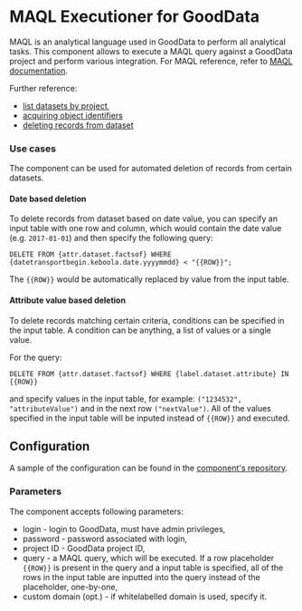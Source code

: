 # MAQL Executioner for GoodData

MAQL is an analytical language used in GoodData to perform all analytical tasks. This component allows to execute a MAQL query against a GoodData project and perform various integration. For MAQL reference, refer to [MAQL documentation](https://help.gooddata.com/doc/en/reporting-and-dashboards/maql-analytical-query-language).

Further reference:
- [list datasets by project](https://help.gooddata.com/display/API/API+Reference#/reference/data-integration/list-datasets-by-project/list-datasets-by-project),
- [acquiring object identifiers](https://help.gooddata.com/doc/en/project-and-user-administration/administering-projects-and-project-objects/acquiring-object-identifiers-for-project-metadata)
- [deleting records from dataset](https://help.gooddata.com/doc/en/building-on-gooddata-platform/data-preparation-and-distribution/additional-data-load-reference/data-load-tutorials/deleting-records-from-datasets)

### Use cases

The component can be used for automated deletion of records from certain datasets.

#### Date based deletion

To delete records from dataset based on date value, you can specify an input table with one row and column, which would contain the date value (e.g. `2017-01-01`) and then specify the following query:

```
DELETE FROM {attr.dataset.factsof} WHERE {datetransportbegin.keboola.date.yyyymmdd} < "{{ROW}}";
```

The `{{ROW}}` would be automatically replaced by value from the input table.

#### Attribute value based deletion

To delete records matching certain criteria, conditions can be specified in the input table. A condition can be anything, a list of values or a single value.

For the query:

```
DELETE FROM {attr.dataset.factsof} WHERE {label.dataset.attribute} IN {{ROW}}
```

and specify values in the input table, for example: `("1234532", "attributeValue")` and in the next row `("nextValue")`. All of the values specified in the input table will be inputed instead of `{{ROW}}` and executed.

## Configuration

A sample of the configuration can be found in the [component's repository](https://bitbucket.org/kds_consulting_team/kds-team.app-gd-maql-executioner/src/master/component_config/sample-config/).

### Parameters

The component accepts following parameters:

- login - login to GoodData, must have admin privileges,
- password - password associated with login,
- project ID - GoodData project ID,
- query - a MAQL query, which will be executed. If a row placeholder `{{ROW}}` is present in the query and a input table is specified, all of the rows in the input table are inputted into the query instead of the placeholder, one-by-one,
- custom domain (opt.) - if whitelabelled domain is used, specify it.
